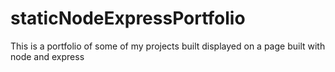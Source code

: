 # staticNodeExpressPortfolio
This is a portfolio of some of my projects built displayed on a page built with node and express
